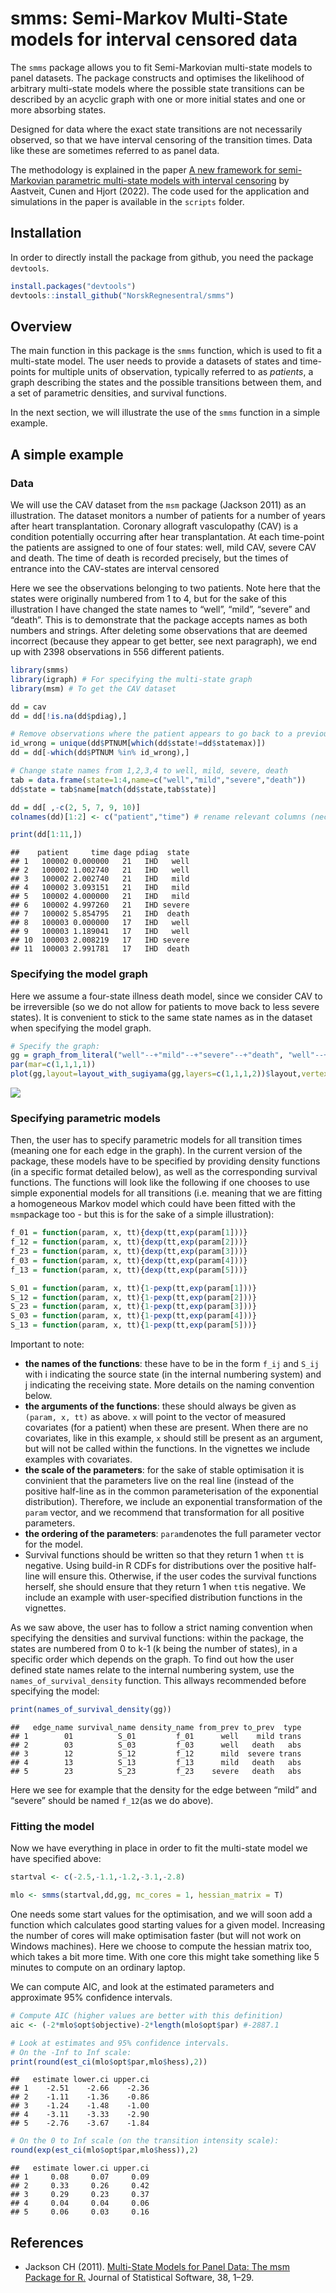 <!-- README.md is generated from README.Rmd. Please edit that file -->

# smms: Semi-Markov Multi-State models for interval censored data

The `smms` package allows you to fit Semi-Markovian multi-state models
to panel datasets. The package constructs and optimises the likelihood
of arbitrary multi-state models where the possible state transitions can
be described by an acyclic graph with one or more initial states and one
or more absorbing states.

Designed for data where the exact state transitions are not necessarily
observed, so that we have interval censoring of the transition times.
Data like these are sometimes referred to as panel data.

The methodology is explained in the paper [A new framework for
semi-Markovian parametric multi-state models with interval
censoring](https://www.mn.uio.no/math/english/research/projects/focustat/publications_2/multistate_final_july2022.pdf)
by Aastveit, Cunen and Hjort (2022). The code used for the application
and simulations in the paper is available in the `scripts` folder.

## Installation

In order to directly install the package from github, you need the
package `devtools`.

``` r
install.packages("devtools")
devtools::install_github("NorskRegnesentral/smms")
```

<!--
# Whats new

### Version xx


See NEWS.md for changes for complete version history.
-->

## Overview

The main function in this package is the `smms` function, which is used
to fit a multi-state model. The user needs to provide a datasets of
states and time-points for multiple units of observation, typically
referred to as *patients*, a graph describing the states and the
possible transitions between them, and a set of parametric densities,
and survival functions.

In the next section, we will illustrate the use of the `smms` function
in a simple example.

## A simple example

### Data

We will use the CAV dataset from the `msm` package (Jackson 2011) as an
illustration. The dataset monitors a number of patients for a number of
years after heart transplantation. Coronary allograft vasculopathy (CAV)
is a condition potentially occurring after hear transplantation. At each
time-point the patients are assigned to one of four states: well, mild
CAV, severe CAV and death. The time of death is recorded precisely, but
the times of entrance into the CAV-states are interval censored

Here we see the observations belonging to two patients. Note here that
the states were originally numbered from 1 to 4, but for the sake of
this illustration I have changed the state names to “well”, “mild”,
“severe” and “death”. This is to demonstrate that the package accepts
names as both numbers and strings. After deleting some observations that
are deemed incorrect (because they appear to get better, see next
paragraph), we end up with 2398 observations in 556 different patients.

``` r
library(smms)
library(igraph) # For specifying the multi-state graph 
library(msm) # To get the CAV dataset

dd = cav
dd = dd[!is.na(dd$pdiag),]

# Remove observations where the patient appears to go back to a previous state (assumed to be impossible):
id_wrong = unique(dd$PTNUM[which(dd$state!=dd$statemax)])  
dd = dd[-which(dd$PTNUM %in% id_wrong),]

# Change state names from 1,2,3,4 to well, mild, severe, death
tab = data.frame(state=1:4,name=c("well","mild","severe","death"))
dd$state = tab$name[match(dd$state,tab$state)]

dd = dd[ ,-c(2, 5, 7, 9, 10)]
colnames(dd)[1:2] <- c("patient","time") # rename relevant columns (necessary in current version)

print(dd[1:11,])
```

    ##    patient     time dage pdiag  state
    ## 1   100002 0.000000   21   IHD   well
    ## 2   100002 1.002740   21   IHD   well
    ## 3   100002 2.002740   21   IHD   mild
    ## 4   100002 3.093151   21   IHD   mild
    ## 5   100002 4.000000   21   IHD   mild
    ## 6   100002 4.997260   21   IHD severe
    ## 7   100002 5.854795   21   IHD  death
    ## 8   100003 0.000000   17   IHD   well
    ## 9   100003 1.189041   17   IHD   well
    ## 10  100003 2.008219   17   IHD severe
    ## 11  100003 2.991781   17   IHD  death

### Specifying the model graph

Here we assume a four-state illness death model, since we consider CAV
to be irreversible (so we do not allow for patients to move back to less
severe states). It is convenient to stick to the same state names as in
the dataset when specifying the model graph.

``` r
# Specify the graph:
gg = graph_from_literal("well"--+"mild"--+"severe"--+"death", "well"--+"death", "mild"--+"death")
par(mar=c(1,1,1,1))
plot(gg,layout=layout_with_sugiyama(gg,layers=c(1,1,1,2))$layout,vertex.size=40)
```

![](README_files/figure-markdown_github/unnamed-chunk-3-1.png)

### Specifying parametric models

Then, the user has to specify parametric models for all transition times
(meaning one for each edge in the graph). In the current version of the
package, these models have to be specified by providing density
functions (in a specific format detailed below), as well as the
corresponding survival functions. The functions will look like the
following if one chooses to use simple exponential models for all
transitions (i.e. meaning that we are fitting a homogeneous Markov model
which could have been fitted with the `msm`package too - but this is for
the sake of a simple illustration):

``` r
f_01 = function(param, x, tt){dexp(tt,exp(param[1]))}
f_12 = function(param, x, tt){dexp(tt,exp(param[2]))}
f_23 = function(param, x, tt){dexp(tt,exp(param[3]))}
f_03 = function(param, x, tt){dexp(tt,exp(param[4]))}
f_13 = function(param, x, tt){dexp(tt,exp(param[5]))}

S_01 = function(param, x, tt){1-pexp(tt,exp(param[1]))}
S_12 = function(param, x, tt){1-pexp(tt,exp(param[2]))}
S_23 = function(param, x, tt){1-pexp(tt,exp(param[3]))}
S_03 = function(param, x, tt){1-pexp(tt,exp(param[4]))}
S_13 = function(param, x, tt){1-pexp(tt,exp(param[5]))}
```

Important to note:

-   **the names of the functions**: these have to be in the form `f_ij`
    and `S_ij` with i indicating the source state (in the internal
    numbering system) and j indicating the receiving state. More details
    on the naming convention below.
-   **the arguments of the functions**: these should always be given as
    `(param, x, tt)` as above. `x` will point to the vector of measured
    covariates (for a patient) when these are present. When there are no
    covariates, like in this example, `x` should still be present as an
    argument, but will not be called within the functions. In the
    vignettes we include examples with covariates.
-   **the scale of the parameters**: for the sake of stable optimisation
    it is convinient that the parameters live on the real line (instead
    of the positive half-line as in the common parameterisation of the
    exponential distribution). Therefore, we include an exponential
    transformation of the `param` vector, and we recommend that
    transformation for all positive parameters.
-   **the ordering of the parameters**: `param`denotes the full
    parameter vector for the model.
-   Survival functions should be written so that they return 1 when `tt`
    is negative. Using build-in R CDFs for distributions over the
    positive half-line will ensure this. Otherwise, if the user codes
    the survival functions herself, she should ensure that they return 1
    when `tt`is negative. We include an example with user-specified
    distribution functions in the vignettes.

As we saw above, the user has to follow a strict naming convention when
specifying the densities and survival functions: within the package, the
states are numbered from 0 to k-1 (k being the number of states), in a
specific order which depends on the graph. To find out how the user
defined state names relate to the internal numbering system, use the
`names_of_survival_density` function. This allways recommended before
specifying the model:

``` r
print(names_of_survival_density(gg))
```

    ##   edge_name survival_name density_name from_prev to_prev  type
    ## 1        01          S_01         f_01      well    mild trans
    ## 2        03          S_03         f_03      well   death   abs
    ## 3        12          S_12         f_12      mild  severe trans
    ## 4        13          S_13         f_13      mild   death   abs
    ## 5        23          S_23         f_23    severe   death   abs

Here we see for example that the density for the edge between “mild” and
“severe” should be named `f_12`(as we do above).

### Fitting the model

Now we have everything in place in order to fit the multi-state model we
have specified above:

``` r
startval <- c(-2.5,-1.1,-1.2,-3.1,-2.8)

mlo <- smms(startval,dd,gg, mc_cores = 1, hessian_matrix = T)
```

One needs some start values for the optimisation, and we will soon add a
function which calculates good starting values for a given model.
Increasing the number of cores will make optimisation faster (but will
not work on Windows machines). Here we choose to compute the hessian
matrix too, which takes a bit more time. With one core this might take
something like 5 minutes to compute on an ordinary laptop.

We can compute AIC, and look at the estimated parameters and approximate
95% confidence intervals.

``` r
# Compute AIC (higher values are better with this definition)
aic <- (-2*mlo$opt$objective)-2*length(mlo$opt$par) #-2887.1

# Look at estimates and 95% confidence intervals. 
# On the -Inf to Inf scale:
print(round(est_ci(mlo$opt$par,mlo$hess),2)) 
```

    ##   estimate lower.ci upper.ci
    ## 1    -2.51    -2.66    -2.36
    ## 2    -1.11    -1.36    -0.86
    ## 3    -1.24    -1.48    -1.00
    ## 4    -3.11    -3.33    -2.90
    ## 5    -2.76    -3.67    -1.84

``` r
# On the 0 to Inf scale (on the transition intensity scale):
round(exp(est_ci(mlo$opt$par,mlo$hess)),2) 
```

    ##   estimate lower.ci upper.ci
    ## 1     0.08     0.07     0.09
    ## 2     0.33     0.26     0.42
    ## 3     0.29     0.23     0.37
    ## 4     0.04     0.04     0.06
    ## 5     0.06     0.03     0.16

## References

-   Jackson CH (2011). [Multi-State Models for Panel Data: The msm
    Package for R.](https://www.jstatsoft.org/v38/i08/) Journal of
    Statistical Software, 38, 1–29.
